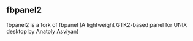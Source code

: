 ## fbpanel2

fbpanel2 is a fork of fbpanel (A lightweight GTK2-based panel for UNIX desktop by Anatoly Asviyan)
